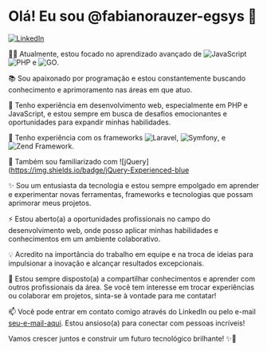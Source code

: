 # Olá! Eu sou @fabianorauzer-egsys 👋

[![LinkedIn](https://img.shields.io/badge/LinkedIn-Profile-blue)](https://www.linkedin.com/in/fabiano-rauzer/)

👨‍💻 Atualmente, estou focado no aprendizado avançado de ![JavaScript](https://img.shields.io/badge/JavaScript-Advanced-yellow) ![PHP](https://img.shields.io/badge/PHP-Advanced-purple) e ![GO](https://img.shields.io/badge/GO-Intermediate-blueviolet).

📚 Sou apaixonado por programação e estou constantemente buscando conhecimento e aprimoramento nas áreas em que atuo.

💼 Tenho experiência em desenvolvimento web, especialmente em PHP e JavaScript, e estou sempre em busca de desafios emocionantes e oportunidades para expandir minhas habilidades.

💼 Tenho experiência com os frameworks ![Laravel](https://img.shields.io/badge/Laravel-Experienced-red), ![Symfony](https://img.shields.io/badge/Symfony-Experienced-blue), e ![Zend Framework](https://img.shields.io/badge/Zend%20Framework-Experienced-purple).

🌟 Também sou familiarizado com ![jQuery](https://img.shields.io/badge/jQuery-Experienced-blue

✨ Sou um entusiasta da tecnologia e estou sempre empolgado em aprender e experimentar novas ferramentas, frameworks e tecnologias que possam aprimorar meus projetos.

⚡️ Estou aberto(a) a oportunidades profissionais no campo do desenvolvimento web, onde posso aplicar minhas habilidades e conhecimentos em um ambiente colaborativo.

💡 Acredito na importância do trabalho em equipe e na troca de ideias para impulsionar a inovação e alcançar resultados excepcionais.

🌱 Estou sempre disposto(a) a compartilhar conhecimentos e aprender com outros profissionais da área. Se você tem interesse em trocar experiências ou colaborar em projetos, sinta-se à vontade para me contatar!

📫 Você pode entrar em contato comigo através do LinkedIn ou pelo e-mail [seu-e-mail-aqui](mailto:seu-email-aqui). Estou ansioso(a) para conectar com pessoas incríveis!

Vamos crescer juntos e construir um futuro tecnológico brilhante! ✨🚀
